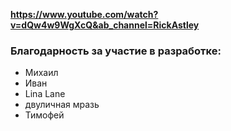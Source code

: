 **https://www.youtube.com/watch?v=dQw4w9WgXcQ&ab_channel=RickAstley**

### Благодарность за участие в разработке:
- Михаил
- Иван
- Lina Lane
- двуличная мразь
- Тимофей

